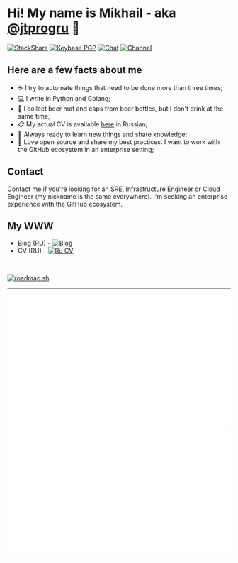 # Hi! My name is Mikhail - aka [@jtprogru][mygh] 👋

[![StackShare](http://img.shields.io/badge/tech-stack-0690fa.svg?style=flat)](https://stackshare.io/jtprogru/main-stack)
[![Keybase PGP](https://badgen.net/keybase/pgp/jtprog?icon=keybase)][keybase]
[![Chat](https://badgen.net/badge/icon/%40jtprogru_chat?icon=telegram\&label=TG)][tg_chat]
[![Channel](https://badgen.net/badge/icon/%40jtprogru_channel?icon=telegram\&label=TG)][tg_channel]

## Here are a few facts about me

* ☕️ I try to automate things that need to be done more than three times;
* 💻 I write in Python and Golang;
* 🍻 I collect beer mat and caps from beer bottles, but I don't drink at the same time;
* 📋 My actual CV is available [here][myrucv] in Russian;
* 🦄 Always ready to learn new things and share knowledge;
* 🤖 Love open source and share my best practices. I want to work with the GitHub ecosystem in an enterprise setting;

## Contact

Contact me if you're looking for an SRE, Infrastructure Engineer or Cloud Engineer (my nickname is the same everywhere). I'm seeking an enterprise experience with the GitHub ecosystem.

## My WWW

* Blog (RU) - [![Blog](https://badgen.net/uptime-robot/status/m786673483-2ba02b030974c83543f8cb8d)][myblog]
* CV (RU) - [![Ru CV](https://badgen.net/uptime-robot/status/m789066456-b53aba2e39f06e8d1d062af9)][myrucv]

<br />

<a href="https://roadmap.sh"><img src="https://roadmap.sh/card/wide/66d5767f553501e3c3a27fd5?variant=light&roadmaps=golang%2Cdevops%2Csoftware-architect%2Csoftware-design-architecture" alt="roadmap.sh"/></a>

***

![Michael Savin GitHub stats](https://github.com/jtprogru/github-stats/blob/master/generated/overview.svg)
![Michael Savin GitHub stats](https://github.com/jtprogru/github-stats/blob/master/generated/languages.svg)

[bio]: https://jtprog.ru/about-me/
[myrucv]: https://savinmi.ru
[myencv]: https://s11l.me
[myblog]: https://jtprog.ru
[myorg]: https://bearonserver.ru
[mygh]: https://github.com/jtprogru
[twitter]: https://twitter.com/jtprogru
[instagram]: https://instagram.com/jtprogru
[tg_pm]: https://t.me/jtprogru
[tg_chat]: https://ttttt.me/jtprogru_chat
[tg_channel]: https://ttttt.me/jtprogru_channel
[email]: mailto:mail@jtprog.ru
[habr]: https://habr.com/ru/users/jtprogru/
[youtube]: https://www.youtube.com/channel/UCuGKtGjbVk-BtpLM1I6Yzrg
[podcast]: https://anchor.fm/jtprogru/
[keybase]: https://keybase.io/jtprog
[stack]: https://stackshare.io/jtprogru/my-stack
